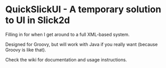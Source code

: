 # QuickSlickUI - A temporary solution to UI in Slick2d #

Filling in for when I get around to a full XML-based system.

Designed for Groovy, but will work with Java if you really want (because Groovy
 is like that).

Check the wiki for documentation and usage instructions.

